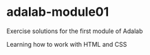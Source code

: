 # adalab-module01
Exercise solutions for the first module of Adalab 

Learning how to work with HTML and CSS
